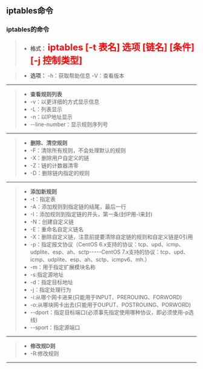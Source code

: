 ## iptables命令

### iptables的命令
>* **格式：**
> **<font color=#ff0000 size=5>iptables  [-t 表名]  选项  [链名]  [条件]  [-j 控制类型]**</font>

>* **选项：**
-h：获取帮助信息
-V：查看版本

---
>* **查看规则列表**
>* -v：以更详细的方式显示信息
>* -L：列表显示
>* -n：以IP地址显示
>* --line-number：显示规则序列号

---
>* **删除、清空规则**
>* -F：清除所有规则，不会处理默认的规则
>* -X：删除用户自定义的链
>* -Z：链的计数器清零
>* -D：删除链内指定的规则
---
>* **添加新规则**
>* -t：指定表
>* -A：添加规则到指定链的结尾，最后一行
>* -I：添加规则到指定链的开头，第一条(封IP用-I来封)
>* -N：创建自定义链
>* -E：重命名自定义链名
>* -X：删除自定义链，注意前提要清除自定链的规则和自定义链是0引用
>* -p：指定报文协议（CentOS 6.x支持的协议：tcp、upd、icmp、udplite、esp、ah、sctp-----CentOS 7.x支持的协议：tcp、upd、icmp、udplite、esp、ah、sctp、icmpv6、mh.）
>* -m：用于指定扩展模块名称
>* -s:指定源地址
>* -d：指定目标地址
>* -j：指定处理行为
>* -i:从哪个网卡进来(只能用于INPUT、PREROUING、FORWORD)
>* -o:从哪块网卡出去(只能用于OUPUT、POSTROUING、PORWORD)
>* --dport：指定目标端口(必须事先指定使用哪种协议，即必须使用-p选线)
>* --sport：指定源端口
---
>* **修改规D则**
>* -R:修改规则
---
